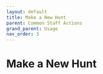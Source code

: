 ```yaml
---
layout: default
title: Make a New Hunt
parent: Common Staff Actions
grand_parent: Usage
nav_order: 3
---
```


# Make a New Hunt 